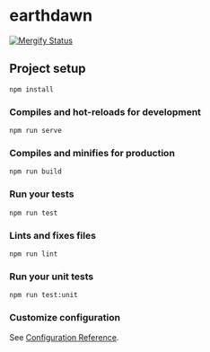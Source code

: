 # earthdawn

[![Mergify Status][mergify-status]][mergify]

## Project setup

```
npm install
```

### Compiles and hot-reloads for development

```
npm run serve
```

### Compiles and minifies for production

```
npm run build
```

### Run your tests

```
npm run test
```

### Lints and fixes files

```
npm run lint
```

### Run your unit tests

```
npm run test:unit
```

### Customize configuration

See [Configuration Reference](https://cli.vuejs.org/config/).

<!-- Links -->

[mergify]: https://mergify.io
[mergify-status]:
  https://img.shields.io/endpoint.svg?url=https://gh.mergify.io/badges/<owner>/<repo>&style=flat-square
